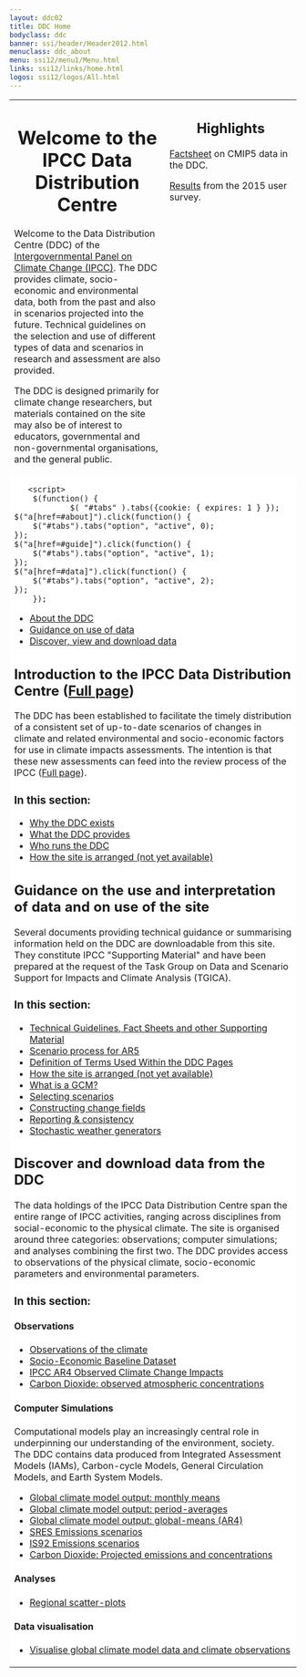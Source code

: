 ```yaml
---
layout: ddc02
title: DDC Home
bodyclass: ddc
banner: ssi/header/Header2012.html
menuclass: ddc_about
menu: ssi12/menu1/Menu.html
links: ssi12/links/home.html
logos: ssi12/logos/All.html
---
```


<table style="width:100%;">
 <tr>
  <td style="height:1pt;" valign="top">
 <div id="pagetit">
   <h1 align="center">Welcome to the IPCC Data Distribution Centre</h1>
 </div>
   <!-- End of Page Title Block -->
 
  
   <p/> Welcome to the Data Distribution Centre (DDC) of the
   <a href="http://www.ipcc.ch">Intergovernmental Panel on Climate Change (IPCC)</a>.
   The DDC provides climate, socio-economic and environmental data, both from the past and also in scenarios projected into the future. Technical guidelines on the selection and use of different types of data and scenarios in research and assessment are also provided.
   
   <p/>  The DDC is designed primarily for climate change researchers, but materials contained on the site may also be of interest to educators, governmental and non-governmental organisations, and the general public.
 
 </div>

 </td>

<td style="width:215px;height:1px;" valign="top">
<div id="latestnews" align="left">
 <h2 align="center">Highlights</h2>
   <p>
   <a href="docs/factsheets/TGICA_Fact_Sheet_CMIP5_data_provided_at_the_IPCC_DDC_Ver_1_2016.pdf">Factsheet</a> on CMIP5 data in the DDC. 
   </p>
   <p>
   <a href="ddc/user_surveys.html">Results</a> from the 2015 user survey.
   </p>
</div>


  </td>
  </tr>
  <tr>
   <td colspan="2" style="height:200px;background:#ffffff;" valign="top" >
 
       <script>
        $(function() {
                $( "#tabs" ).tabs({cookie: { expires: 1 } });
    $("a[href=#about]").click(function() {
        $("#tabs").tabs("option", "active", 0);
    });
    $("a[href=#guide]").click(function() {
        $("#tabs").tabs("option", "active", 1);
    });
    $("a[href=#data]").click(function() {
        $("#tabs").tabs("option", "active", 2);
    });
        });
 </script>
<!-- how to make tab selection stick: http://stackoverflow.com/questions/5066581/jquery-ui-tabs-wont-save-selected-tab-index-upon-page-reload  expiry time in days-->
                <!-- $( "#tabs" ).tabs({ cookie: { expires: 1 } }); -->


 
 <div class="demo">
 <div id="tabs">
 	<ul>
 		<li><a href="#tabs-1">About the DDC</a></li>
 		<li><a href="#tabs-2">Guidance on use of data</a></li>
 		<li><a href="#tabs-3">Discover, view and download data</a></li>
 	</ul>
 <div id="tabs-1">
<h2>Introduction to the IPCC Data Distribution Centre (<a href="/ddc_about.html">Full page</a>)</h2>

  <p>   The DDC has been established to facilitate the timely distribution of a consistent set of
  up-to-date scenarios of changes in climate and related environmental and socio-economic factors for
  use in climate impacts assessments. The intention is that these new assessments can feed into the
  review process of the IPCC
 (<a class="lx" href="/ddc_about.html">Full page</a>).
</p>

<h3> In this section:</h3>
<ul class="lx" style="background:#ffffff;">
  <li class="lx"> <a class="lx" href="/ddc_exist.html">Why the DDC exists</a></li>
  <li class="lx"> <a class="lx" href="/ddc_provides.html">What the DDC provides</a></li>
  <li class="lx"> <a class="lx" href="/ddc_runs.html">Who runs the DDC</a></li>
  <li class="lx"> <a class="lx" href="/ddc_layout.html">How the site is arranged (not yet available)</a></li>
</ul>

 </div>
 <div id="tabs-2">
<h2>Guidance on the use  and interpretation of data and on use of the site</h2>
<p>
 Several documents providing technical guidance or summarising information held on the DDC are downloadable from this site. They constitute IPCC "Supporting Material" and have been prepared at the request of the Task Group on Data and Scenario Support for Impacts and Climate Analysis (TGICA). 
</p>
<h3> In this section:</h3>
<ul class="lx" style="background:#ffffff;">
  <li class="lx"> <a class="lx" href="/guidelines/index.html">Technical Guidelines, Fact Sheets and other Supporting Material</a></li>
  <li class="lx"> <a class="lx" href="http://sedac.ciesin.columbia.edu/ddc/ar5_scenario_process/index.html">Scenario process for AR5</a></li>
  <li class="lx"> <a class="lx" href="/ddc_definitions.html">Definition of Terms Used Within the DDC Pages</a></li>
  <li class="lx"> <a class="lx" href="/ddc_layout.html">How the site is arranged (not yet available)</a></li>
  <li class="lx"><a class="lx" href="ddc_gcm_guide.html">What is a GCM?</a></li> 
  <li class="lx"><a class="lx" href="ddc_scen_selection.html">Selecting scenarios</a></li> 
  <li class="lx"><a class="lx" href="ddc_change_field.html">Constructing change fields</a></li> 
  <li class="lx"><a class="lx" href="ddc_reporting.html">Reporting &amp; consistency</a></li> 
  <li class="lx"><a class="lx" href="ddc_weather_generators.html">Stochastic weather generators</a></li> 
</ul>
 </div>
 <div id="tabs-3">
<h2>Discover and download data from the DDC</h2>
 The data holdings of the IPCC Data Distribution Centre span the entire range of IPCC activities, ranging across disciplines from social-economic to the physical climate. The site is organised around three categories: observations; computer simulations; and analyses combining the first two.
 The DDC provides access to observations of the physical climate, socio-economic parameters and environmental parameters.
 
<h3> In this section:</h3>
<h4> Observations </h4>
<ul class="lx" style="background:#ffffff;">
  <li class="lx"> <a class="lx" href="/obs/index.html">Observations of the climate</a></li>
  <li class="lx"> <a class="lx" href="http://sedac.ciesin.columbia.edu/ddc/baseline/index.html">Socio-Economic Baseline Dataset</a></li>
  <li class="lx"> <a class="lx" href="http://sedac.ciesin.columbia.edu/ddc/observed/index.html">IPCC AR4 Observed Climate Change Impacts</a></li>
  <li class="lx"> <a class="lx" href="/ddc_co2.html">Carbon Dioxide: observed atmospheric concentrations</a></li>
</ul>
      <h4> Computer Simulations </h4>
 Computational models play an increasingly central role in underpinning our understanding of the environment, society. The DDC contains data produced from Integrated Assessment Models (IAMs), Carbon-cycle Models, General Circulation Models, and Earth System Models.
<ul class="lx" style="background:#ffffff;">
  <li class="lx"> <a class="lx" href="/sim/gcm_monthly/">Global climate model output: monthly means</a></li>
  <li class="lx"> <a class="lx" href="/ddc_climscen.html">Global climate model output: period-averages</a></li>
  <li class="lx"> <a class="lx" href="/ddc_gcm_intro.html">Global climate model output: global-means (AR4)</a></li>
  <li class="lx"> <a class="lx" href="http://sedac.ciesin.columbia.edu/ddc/sres/index.html">SRES Emissions scenarios</a></li>
  <li class="lx"> <a class="lx" href="http://sedac.ciesin.columbia.edu/ddc/is92/index.html">IS92 Emissions scenarios</a></li>
  <li class="lx"> <a class="lx" href="/ddc_co2.html">Carbon Dioxide: Projected emissions and concentrations</a></li>
</ul>
      <h4> Analyses </h4>
<ul class="lx" style="background:#ffffff;">
  <li class="lx"> <a class="lx" href="/scatter_plots/scatterplots_home.html">Regional scatter-plots</a></li>
</ul>
      <h4> Data visualisation </h4>
<ul class="lx" style="background:#ffffff;">
  <li class="lx"> <a class="lx" href="/maps/">Visualise global climate model data and climate observations</a></li>
</ul>
 </div>
 </div>
 
 </div><!-- End demo -->
 

 
 
